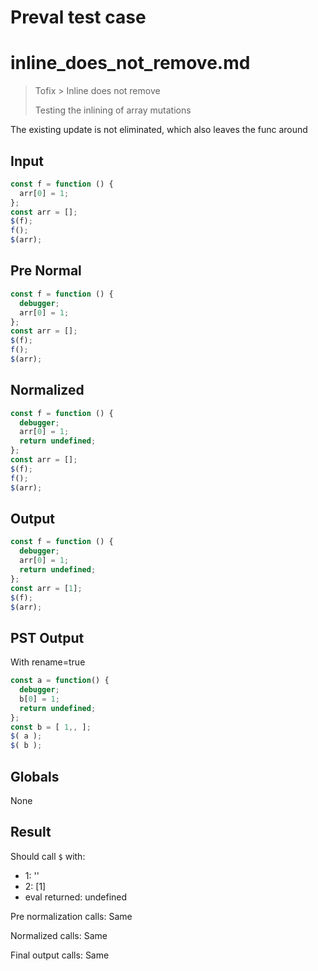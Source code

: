 # Preval test case

# inline_does_not_remove.md

> Tofix > Inline does not remove
>
> Testing the inlining of array mutations

The existing update is not eliminated, which also leaves the func around

## Input

`````js filename=intro
const f = function () {
  arr[0] = 1;
};
const arr = [];
$(f);
f();
$(arr);
`````

## Pre Normal

`````js filename=intro
const f = function () {
  debugger;
  arr[0] = 1;
};
const arr = [];
$(f);
f();
$(arr);
`````

## Normalized

`````js filename=intro
const f = function () {
  debugger;
  arr[0] = 1;
  return undefined;
};
const arr = [];
$(f);
f();
$(arr);
`````

## Output

`````js filename=intro
const f = function () {
  debugger;
  arr[0] = 1;
  return undefined;
};
const arr = [1];
$(f);
$(arr);
`````

## PST Output

With rename=true

`````js filename=intro
const a = function() {
  debugger;
  b[0] = 1;
  return undefined;
};
const b = [ 1,, ];
$( a );
$( b );
`````

## Globals

None

## Result

Should call `$` with:
 - 1: '<function>'
 - 2: [1]
 - eval returned: undefined

Pre normalization calls: Same

Normalized calls: Same

Final output calls: Same
